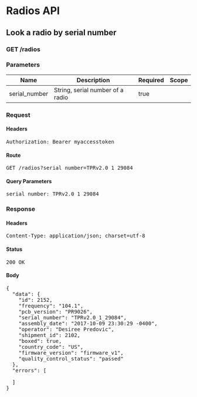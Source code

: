 # Radios API

## Look a radio by serial number

### GET /radios

### Parameters

| Name | Description | Required | Scope |
|------|-------------|----------|-------|
| serial_number | String, serial number of a radio | true |  |

### Request

#### Headers

<pre>Authorization: Bearer myaccesstoken</pre>

#### Route

<pre>GET /radios?serial_number=TPRv2.0_1_29084</pre>

#### Query Parameters

<pre>serial_number: TPRv2.0_1_29084</pre>

### Response

#### Headers

<pre>Content-Type: application/json; charset=utf-8</pre>

#### Status

<pre>200 OK</pre>

#### Body

<pre>{
  "data": {
    "id": 2152,
    "frequency": "104.1",
    "pcb_version": "PR9026",
    "serial_number": "TPRv2.0_1_29084",
    "assembly_date": "2017-10-09 23:30:29 -0400",
    "operator": "Desiree Predovic",
    "shipment_id": 2102,
    "boxed": true,
    "country_code": "US",
    "firmware_version": "firmware_v1",
    "quality_control_status": "passed"
  },
  "errors": [

  ]
}</pre>
